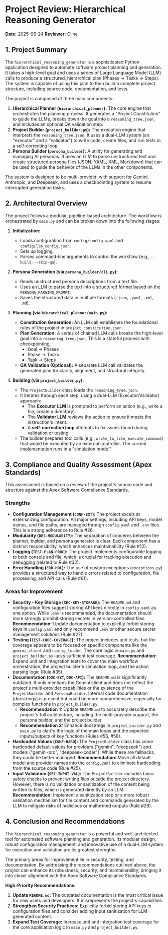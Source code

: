 # Project Review: Hierarchical Reasoning Generator

**Date:** 2025-06-24
**Reviewer:** Cline

## 1. Project Summary

The `hierarchical_reasoning_generator` is a sophisticated Python application designed to automate software project planning and generation. It takes a high-level goal and uses a series of Large Language Model (LLM) calls to produce a structured, hierarchical plan (Phases → Tasks → Steps). The system is capable of using this plan to then build a complete project structure, including source code, documentation, and tests.

The project is composed of three main components:

1.  **Hierarchical Planner (`hierarchical_planner`):** The core engine that orchestrates the planning process. It generates a "Project Constitution" to guide the LLMs, breaks down the goal into a `reasoning_tree.json`, and includes an optional QA validation step.
2.  **Project Builder (`project_builder.py`):** The execution engine that interprets the `reasoning_tree.json`. It uses a dual-LLM system (an "executor" and a "validator") to write code, create files, and run tests in a self-correcting loop.
3.  **Persona Builder (`persona_builder`):** A utility for generating and managing AI personas. It uses an LLM to parse unstructured text and create structured persona files (JSON, YAML, XML, Markdown) that can be used to guide the behavior of the LLMs in the other components.

The system is designed to be multi-provider, with support for Gemini, Anthropic, and Deepseek, and uses a checkpointing system to resume interrupted generation tasks.

## 2. Architectural Overview

The project follows a modular, pipeline-based architecture. The workflow is orchestrated by `main.py` and can be broken down into the following stages:

1.  **Initialization:**
    *   Loads configuration from `config/config.yaml` and `config/llm_config.json`.
    *   Sets up logging.
    *   Parses command-line arguments to control the workflow (e.g., `--build`, `--skip-qa`).

2.  **Persona Generation (via `persona_builder/cli.py`):**
    *   Reads unstructured persona descriptions from a text file.
    *   Uses an LLM to parse the text into a structured format based on the `PERSONA_PARSING_PROMPT`.
    *   Saves the structured data in multiple formats (`.json`, `.yaml`, `.xml`, `.md`).

3.  **Planning (via `hierarchical_planner/main.py`):**
    *   **Constitution Generation:** An LLM call establishes the foundational rules of the project in `project_constitution.json`.
    *   **Plan Generation:** A series of chained LLM calls breaks the high-level goal into a `reasoning_tree.json`. This is a stateful process with checkpointing.
        *   Goal → Phases
        *   Phase → Tasks
        *   Task → Steps
    *   **QA Validation (Optional):** A separate LLM call validates the generated plan for clarity, alignment, and structural integrity.

4.  **Building (via `project_builder.py`):**
    *   The `ProjectBuilder` class loads the `reasoning_tree.json`.
    *   It iterates through each step, using a dual-LLM (Executor/Validator) approach:
        *   The **Executor LLM** is prompted to perform an action (e.g., write a file, create a directory).
        *   The **Validator LLM** reviews the action to ensure it meets the instruction's intent.
        *   A **self-correction loop** attempts to fix issues found during validation or testing.
    *   The builder prepares tool calls (e.g., `write_to_file`, `execute_command`) that would be executed by an external controller. The current implementation runs in a "simulation mode."

## 3. Compliance and Quality Assessment (Apex Standards)

This assessment is based on a review of the project's source code and structure against the Apex Software Compliance Standards.

### Strengths

*   **Configuration Management (`CONF-EXT`):** The project excels at externalizing configuration. All major settings, including API keys, model names, and file paths, are managed through `config.yaml` and `.env` files. This is a strong adherence to Rule #26.
*   **Modularity (`DES-MODULARITY`):** The separation of concerns between the planner, builder, and persona generator is clear. Each component has a distinct responsibility, which enhances maintainability (Rule #12).
*   **Logging (`TEST-PLAN-PROC`):** The project implements configurable logging to both console and file, which is crucial for tracking execution and debugging (related to Rule #32).
*   **Error Handling (`ERR-HDL`):** The use of custom exceptions (`exceptions.py`) provides a structured way to handle errors related to configuration, file processing, and API calls (Rule #61).

### Areas for Improvement

*   **Security - Key Storage (`SEC-KEY-STORAGE`):** The `README.md` and configuration files suggest storing API keys directly in `config.yaml` as one option. While `.env` is recommended, the documentation should more strongly prohibit storing secrets in version-controlled files. **Recommendation:** Update documentation to explicitly forbid storing keys in `config.yaml` and only recommend `.env` or other secure secret management solutions (Rule #27).
*   **Testing (`TEST-CODE-COVERAGE`):** The project includes unit tests, but the coverage appears to be focused on specific components like the `gemini_client` and `config_loader`. The core logic in `main.py` and `project_builder.py` lacks sufficient test coverage. **Recommendation:** Expand unit and integration tests to cover the main workflow orchestration, the project builder's simulation loop, and the action parsing logic (Rule #35).
*   **Documentation (`DOC-EXT`, `DOC-API`):** The `README.md` is significantly outdated. It only mentions the Gemini client and does not reflect the project's multi-provider capabilities or the existence of the `ProjectBuilder` and `PersonaBuilder`. Internal code documentation (docstrings) is present but could be more comprehensive, especially for complex functions in `project_builder.py`.
    *   **Recommendation 1:** Update `README.md` to accurately describe the project's full architecture, including the multi-provider support, the persona builder, and the project builder.
    *   **Recommendation 2:** Enhance docstrings in `project_builder.py` and `main.py` to clarify the logic of the main loops and the expected inputs/outputs of key functions (Rules #56, #58).
*   **Hardcoded Values (`CONF-HARD`):** The `ProjectBuilder` class has some hardcoded default values for providers ("gemini", "deepseek") and models ("gemini-pro", "deepseek-coder"). While these are fallbacks, they could be better managed. **Recommendation:** Move all default model and provider names into the `config.yaml` to eliminate hardcoding from the source code (Rule #25).
*   **Input Validation (`SEC-INPUT-VAL`):** The `ProjectBuilder` includes basic safety checks to prevent writing files outside the project directory. However, there is no validation or sanitization of the content being written to files, which is generated directly by an LLM. **Recommendation:** Implement a sanitization step or a more robust validation mechanism for file content and commands generated by the LLM to mitigate risks of malicious or malformed outputs (Rule #29).

## 4. Conclusion and Recommendations

The `hierarchical_reasoning_generator` is a powerful and well-architected tool for automated software planning and generation. Its modular design, robust configuration management, and innovative use of a dual-LLM system for execution and validation are its greatest strengths.

The primary areas for improvement lie in security, testing, and documentation. By addressing the recommendations outlined above, the project can enhance its robustness, security, and maintainability, bringing it into closer alignment with the Apex Software Compliance Standards.

**High-Priority Recommendations:**

1.  **Update `README.md`:** The outdated documentation is the most critical issue for new users and developers. It misrepresents the project's capabilities.
2.  **Strengthen Security Practices:** Explicitly forbid storing API keys in configuration files and consider adding input sanitization for LLM-generated content.
3.  **Expand Test Coverage:** Increase unit and integration test coverage for the core application logic in `main.py` and `project_builder.py`.
